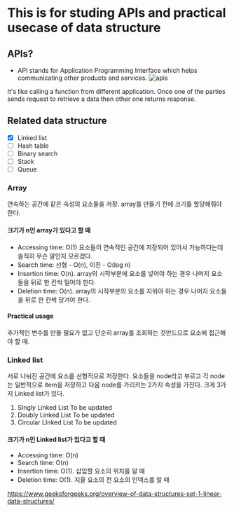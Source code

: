# This is for studing APIs and practical usecase of data structure
## APIs?
* API stands for Application Programming Interface which helps communicating other products and services.
![apis](https://user-images.githubusercontent.com/65937735/132780065-80a39fd9-90b1-46cb-b057-228b0895fbd7.png)

It's like calling a function from different application. Once one of the parties sends request to retrieve a data then other one returns response.
## Related data structure
- [x] Linked list
- [ ] Hash table
- [ ] Binary search
- [ ] Stack
- [ ] Queue

### Array
연속하는 공간에 같은 속성의 요소들을 저장. array를 만들기 전에 크기를 할당해줘야 한다.
#### 크기가 n인 array가 있다고 할 때
* Accessing time: O(1) 요소들이 연속적인 공간에 저장되어 있어서 가능하다는데 솔직히 무슨 말인지 모르겠다.
* Search time: 선형 - O(n), 이진 - O(log n)
* Insertion time: O(n). array의 시작부분에 요소를 넣어야 하는 경우 나머지 요소들을 뒤로 한 칸씩 밀어야 한다.
* Deletion time: O(n). array의 시작부분의 요소를 지워야 하는 경우 나머지 요소들을 뒤로 한 칸씩 당겨야 한다.
#### Practical usage
추가적인 변수를 만들 필요가 없고 단순히 array를 조회하는 것만드으로 요소에 접근해야 할 때.

### Linked list
서로 나눠진 공간에 요소를 선형적으로 저장한다. 요소들을 node라고 부르고 각 node는 일반적으로 item을 저장하고 다음 node를 가리키는 2가지 속성을 가진다. 크게 3가지 Linked list가 있다.
1. SIngly Linked List
To be updated
2. Doubly Linked List
To be updated
3. Circular LInked List
To be updated
#### 크기가 n인 Linked list가 있다고 할 때
* Accessing time: O(n)
* Search time: O(n)
* Insertion time: O(1). 삽입할 요소의 위치를 알 때
* Deletion time: O(1). 지울 요소의 전 요소의 인덱스를 알 때

https://www.geeksforgeeks.org/overview-of-data-structures-set-1-linear-data-structures/
